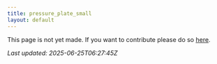 ```yaml
---
title: pressure_plate_small
layout: default
---
```


This page is not yet made. If you want to contribute please do so [here](https://github.com/CrazyH2/Bigstone/blob/wiki/components/pressure_plate_small.md).

_Last updated: 2025-06-25T06:27:45Z_

